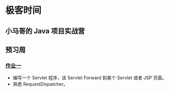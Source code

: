 # 极客时间
## 小马哥的 Java 项目实战营
## 预习周
### [作业一](https://github.com/XiongxinZ/geekbang-mercy-java-training-camp/tree/pre01)

- 编写一个 Servlet 程序，该 Servlet Forward 到某个 Servlet 或者 JSP 页面。
- 熟悉 RequestDispatcher。

